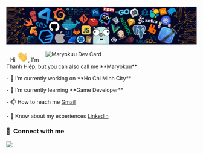 <p align="center"><img src="https://raw.githubusercontent.com/KevinPatel04/KevinPatel04/master/header.png"></p>

<a target="_blank" href="https://app.daily.dev/Maryokuu"><img align="right" src="https://github.com/Maryokuu/Maryokuu/blob/main/devcard.svg" width="400" alt="Maryokuu Dev Card"/></a>

<p>- Hi <img src="https://raw.githubusercontent.com/KevinPatel04/KevinPatel04/master/Hi.gif" width="30px"/>, I'm Thanh Hiệp, but you can also call me **Maryokuu**</p>
<p>- 🔭 I’m currently working on **Ho Chi Minh City**</p>
<p>- 🌱 I’m currently learning **Game Developer**</p>
<p>- 📫 How to reach me <a href="mailto:hieptt.2003@gmail.com">Gmail</a></p>
<p>- 📄 Know about my experiences <a target="_blank" href="https://www.linkedin.com/in/tranthiep2912003/">Linkedln</a></p>

### :link: &nbsp;Connect with me



<img src="https://user-images.githubusercontent.com/73097560/115834477-dbab4500-a447-11eb-908a-139a6edaec5c.gif">
